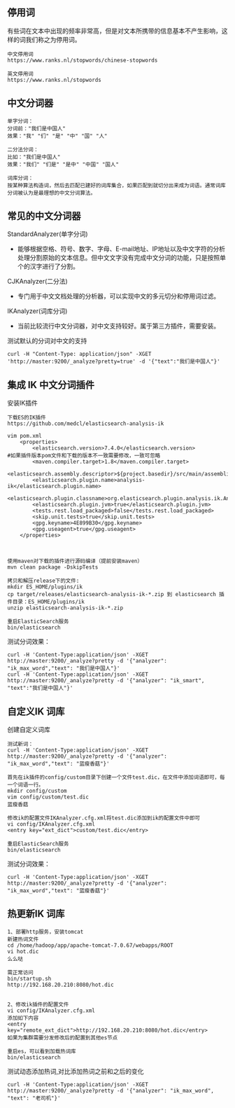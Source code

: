 停用词
---
有些词在文本中出现的频率非常高，但是对文本所携带的信息基本不产生影响，这样的词我们称之为停用词。
```
中文停用词
https://www.ranks.nl/stopwords/chinese-stopwords

英文停用词
https://www.ranks.nl/stopwords
```

中文分词器
---
```
单字分词：
分词前："我们是中国人"
效果："我" "们" "是" "中" "国" "人"

二分法分词：
比如："我们是中国人"
效果："我们" "们是" "是中" "中国" "国人"

词库分词：
按某种算法构造词，然后去匹配已建好的词库集合，如果匹配到就切分出来成为词语。通常词库分词被认为是最理想的中文分词算法。
```

常见的中文分词器
---
StandardAnalyzer(单字分词)
- 能够根据空格、符号、数字、字母、E-mail地址、IP地址以及中文字符的分析处理分割原始的文本信息。但中文文字没有完成中文分词的功能，只是按照单个的汉字进行了分割。

CJKAnalyzer(二分法)
- 专门用于中文文档处理的分析器，可以实现中文的多元切分和停用词过滤。

IKAnalyzer(词库分词)
- 当前比较流行中文分词器，对中文支持较好。属于第三方插件，需要安装。

测试默认的分词对中文的支持
```
curl -H "Content-Type: application/json" -XGET 'http://master:9200/_analyze?pretty=true' -d '{"text":"我们是中国人"}'
```

集成 IK 中文分词插件
---

安装IK插件
```
下载ES的IK插件
https://github.com/medcl/elasticsearch-analysis-ik

vim pom.xml
    <properties>
        <elasticsearch.version>7.4.0</elasticsearch.version>           #如果插件版本pom文件和下载的版本不一致需要修改，一致可忽略
        <maven.compiler.target>1.8</maven.compiler.target>
        <elasticsearch.assembly.descriptor>${project.basedir}/src/main/assemblies/plugin.xml</elasticsearch.assembly.descriptor>
        <elasticsearch.plugin.name>analysis-ik</elasticsearch.plugin.name>
        <elasticsearch.plugin.classname>org.elasticsearch.plugin.analysis.ik.AnalysisIkPlugin</elasticsearch.plugin.classname>
        <elasticsearch.plugin.jvm>true</elasticsearch.plugin.jvm>
        <tests.rest.load_packaged>false</tests.rest.load_packaged>
        <skip.unit.tests>true</skip.unit.tests>
        <gpg.keyname>4E899B30</gpg.keyname>
        <gpg.useagent>true</gpg.useagent>
    </properties>



使用maven对下载的插件进行源码编译（提前安装maven）
mvn clean package -DskipTests

拷贝和解压release下的文件: 
mkdir ES_HOME/plugins/ik
cp target/releases/elasticsearch-analysis-ik-*.zip 到 elasticsearch 插件目录：ES_HOME/plugins/ik
unzip elasticsearch-analysis-ik-*.zip

重启ElasticSearch服务
bin/elasticsearch
```

测试分词效果：
```
curl -H 'Content-Type:application/json' -XGET http://master:9200/_analyze?pretty -d '{"analyzer": "ik_max_word","text": "我们是中国人"}'
curl -H 'Content-Type:application/json' -XGET http://master:9200/_analyze?pretty -d '{"analyzer": "ik_smart", "text":"我们是中国人"}'
```

自定义IK 词库
---

创建自定义词库
```
测试新词：
curl -H 'Content-Type:application/json' -XGET http://master:9200/_analyze?pretty -d '{"analyzer": "ik_max_word","text": "蓝瘦香菇"}'

首先在ik插件的config/custom目录下创建一个文件test.dic，在文件中添加词语即可，每一个词语一行。
mkdir config/custom
vim config/custom/test.dic
蓝瘦香菇

修改ik的配置文件IKAnalyzer.cfg.xml将test.dic添加到ik的配置文件中即可
vi config/IKAnalyzer.cfg.xml
<entry key="ext_dict">custom/test.dic</entry>

重启ElasticSearch服务
bin/elasticsearch
```

测试分词效果：
```
curl -H 'Content-Type:application/json' -XGET http://master:9200/_analyze?pretty -d '{"analyzer": "ik_max_word","text": "蓝瘦香菇"}'
```

热更新IK 词库
---
```
1、部署http服务，安装tomcat
新建热词文件
cd /home/hadoop/app/apache-tomcat-7.0.67/webapps/ROOT
vi hot.dic
么么哒

需正常访问
bin/startup.sh
http://192.168.20.210:8080/hot.dic


2、修改ik插件的配置文件
vi config/IKAnalyzer.cfg.xml
添加如下内容
<entry key="remote_ext_dict">http://192.168.20.210:8080/hot.dic</entry>
如果为集群需要分发修改后的配置到其他es节点

重启es，可以看到加载热词库
bin/elasticsearch
```

测试动态添加热词,对比添加热词之前和之后的变化
```
curl -H 'Content-Type:application/json' -XGET http://master:9200/_analyze?pretty -d '{"analyzer": "ik_max_word", "text": "老司机"}'
```






